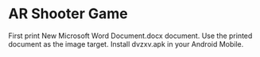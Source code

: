 # AR Shooter Game

First print New Microsoft Word Document.docx document. Use the printed document as the image target. Install dvzxv.apk in your Android Mobile.
